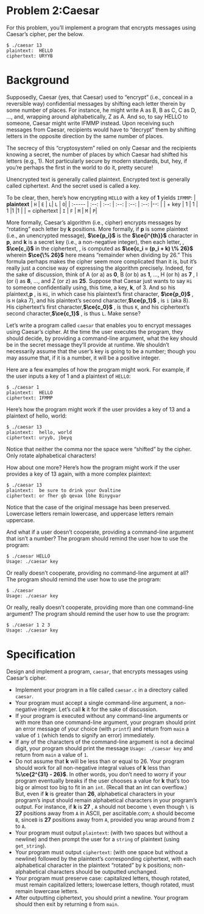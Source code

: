 # Problem 2:Caesar
For this problem, you’ll implement a program that encrypts messages using Caesar’s cipher, per the below.
```
$ ./caesar 13
plaintext:  HELLO
ciphertext: URYYB
```
# Background
Supposedly, Caesar (yes, that Caesar) used to “encrypt” (i.e., conceal in a reversible way) confidential messages by shifting each letter therein by some number of places. For instance, he might write A as B, B as C, C as D, …, and, wrapping around alphabetically, Z as A. And so, to say HELLO to someone, Caesar might write IFMMP instead. Upon receiving such messages from Caesar, recipients would have to “decrypt” them by shifting letters in the opposite direction by the same number of places.

The secrecy of this “cryptosystem” relied on only Caesar and the recipients knowing a secret, the number of places by which Caesar had shifted his letters (e.g., 1). Not particularly secure by modern standards, but, hey, if you’re perhaps the first in the world to do it, pretty secure!

Unencrypted text is generally called plaintext. Encrypted text is generally called ciphertext. And the secret used is called a key.

To be clear, then, here’s how encrypting `HELLO` with a key of **1** yields `IFMMP`:
| **plaintext**  | `H` | `E` | `L`| `L` | `O`|
| :----- | :--: | :--: | :--: | :--: | :--: |--: |
| + key  |  1  | 1 | 1 |1 |1 |
| = ciphertext | `I` | `F` | `M` | `M` | `P`|

More formally, Caesar’s algorithm (i.e., cipher) encrypts messages by “rotating” each letter by **k** positions. More formally, if **p** is some plaintext (i.e., an unencrypted message), **$\ce{p_i}$** is the **$\ce{i^{th}}$** character in **p**, and **k** is a secret key (i.e., a non-negative integer), then each letter, , **$\ce{c_i}$** in the ciphertext, , is computed as
**$\ce{c_i = (p_i + k) \% 26}$**
wherein **$\ce{\% 26}$** here means “remainder when dividing by 26.” This formula perhaps makes the cipher seem more complicated than it is, but it’s really just a concise way of expressing the algorithm precisely. Indeed, for the sake of discussion, think of A (or a) as **0**, B (or b) as **1**, …, H (or h) as **7** , I (or i) as **8**, …, and Z (or z) as **25**. Suppose that Caesar just wants to say `Hi` to someone confidentially using, this time, a key, **k**, of 3. And so his plaintext,**p** , is `Hi`, in which case his plaintext’s first character, **$\ce{p_0}$** , is `H` (aka 7), and his plaintext’s second character,**$\ce{p_1}$**  , is `i` (aka 8). His ciphertext’s first character,**$\ce{c_0}$**  , is thus `K`, and his ciphertext’s second character,**$\ce{c_1}$** , is thus `L`. Make sense?

Let’s write a program called `caesar` that enables you to encrypt messages using Caesar’s cipher. At the time the user executes the program, they should decide, by providing a command-line argument, what the key should be in the secret message they’ll provide at runtime. We shouldn’t necessarily assume that the user’s key is going to be a number; though you may assume that, if it is a number, it will be a positive integer.

Here are a few examples of how the program might work. For example, if the user inputs a key of 1 and a plaintext of `HELLO`:
```
$ ./caesar 1
plaintext:  HELLO
ciphertext: IFMMP
```
Here’s how the program might work if the user provides a key of 13 and a plaintext of hello, world:
```
$ ./caesar 13
plaintext:  hello, world
ciphertext: uryyb, jbeyq
```
Notice that neither the comma nor the space were “shifted” by the cipher. Only rotate alphabetical characters!

How about one more? Here’s how the program might work if the user provides a key of 13 again, with a more complex plaintext:
```
$ ./caesar 13
plaintext:  be sure to drink your Ovaltine
ciphertext: or fher gb qevax lbhe Binygvar
```

Notice that the case of the original message has been preserved. Lowercase letters remain lowercase, and uppercase letters remain uppercase.

And what if a user doesn’t cooperate, providing a command-line argument that isn’t a number? The program should remind the user how to use the program:
```
$ ./caesar HELLO
Usage: ./caesar key
```
Or really doesn’t cooperate, providing no command-line argument at all? The program should remind the user how to use the program:
```
$ ./caesar
Usage: ./caesar key
```
Or really, really doesn’t cooperate, providing more than one command-line argument? The program should remind the user how to use the program:
```
$ ./caesar 1 2 3
Usage: ./caesar key
```

# Specification
Design and implement a program, `caesar`, that encrypts messages using Caesar’s cipher.

- Implement your program in a file called `caesar.c` in a directory called `caesar`.
- Your program must accept a single command-line argument, a non-negative integer. Let’s call **k** it  for the sake of discussion.
- If your program is executed without any command-line arguments or with more than one command-line argument, your program should print an error message of your choice (with `printf`) and return from `main` a value of `1` (which tends to signify an error) immediately.
- If any of the characters of the command-line argument is not a decimal digit, your program should print the message `Usage: ./caesar key` and return from `main` a value of `1`.
- Do not assume that **k**  will be less than or equal to 26. Your program should work for all non-negative integral values of **k** less than **%\ce{2^{31} - 26}$**. In other words, you don’t need to worry if your program eventually breaks if the user chooses a value for **k** that’s too big or almost too big to fit in an `int`. (Recall that an int can overflow.) But, even if **k** is greater than **26**, alphabetical characters in your program’s input should remain alphabetical characters in your program’s output. For instance, if **k** is **27** , `A` should not become `\` even though `\` is **27** positions away from `A` in ASCII, per asciitable.com; `A` should become `B`, since`B` is **27** positions away from `A`, provided you wrap around from `Z` to `A`.
- Your program must output `plaintext`: (with two spaces but without a newline) and then prompt the user for a `string` of plaintext (using `get_string`).
- Your program must output `ciphertext`: (with one space but without a newline) followed by the plaintext’s corresponding ciphertext, with each alphabetical character in the plaintext “rotated” by k positions; non-alphabetical characters should be outputted unchanged.
- Your program must preserve case: capitalized letters, though rotated, must remain capitalized letters; lowercase letters, though rotated, must remain lowercase letters.
- After outputting ciphertext, you should print a newline. Your program should then exit by returning `0` from `main`.